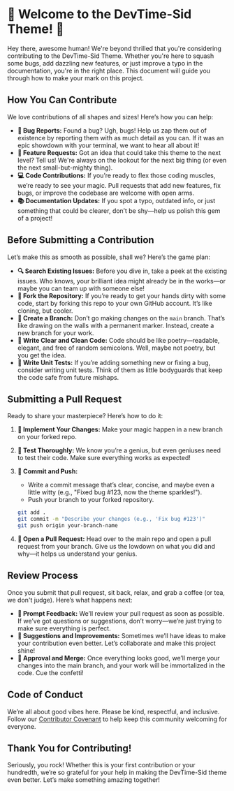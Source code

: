 # 🎉 Welcome to the DevTime-Sid Theme! 🎉

Hey there, awesome human! We're beyond thrilled that you're considering contributing to the DevTime-Sid Theme. Whether you're here to squash some bugs, add dazzling new features, or just improve a typo in the documentation, you're in the right place. This document will guide you through how to make your mark on this project.

## How You Can Contribute

We love contributions of all shapes and sizes! Here’s how you can help:

- **🐛 Bug Reports:** Found a bug? Ugh, bugs! Help us zap them out of existence by reporting them with as much detail as you can. If it was an epic showdown with your terminal, we want to hear all about it!
- **🌟 Feature Requests:** Got an idea that could take this theme to the next level? Tell us! We're always on the lookout for the next big thing (or even the next small-but-mighty thing).
- **💻 Code Contributions:** If you’re ready to flex those coding muscles, we’re ready to see your magic. Pull requests that add new features, fix bugs, or improve the codebase are welcome with open arms.
- **📚 Documentation Updates:** If you spot a typo, outdated info, or just something that could be clearer, don’t be shy—help us polish this gem of a project!

## Before Submitting a Contribution

Let’s make this as smooth as possible, shall we? Here’s the game plan:

- **🔍 Search Existing Issues:** Before you dive in, take a peek at the existing issues. Who knows, your brilliant idea might already be in the works—or maybe you can team up with someone else!
- **🍴 Fork the Repository:** If you’re ready to get your hands dirty with some code, start by forking this repo to your own GitHub account. It’s like cloning, but cooler.
- **🌱 Create a Branch:** Don’t go making changes on the `main` branch. That’s like drawing on the walls with a permanent marker. Instead, create a new branch for your work.
- **🧼 Write Clear and Clean Code:** Code should be like poetry—readable, elegant, and free of random semicolons. Well, maybe not poetry, but you get the idea. 
- **🧪 Write Unit Tests:** If you’re adding something new or fixing a bug, consider writing unit tests. Think of them as little bodyguards that keep the code safe from future mishaps.

## Submitting a Pull Request

Ready to share your masterpiece? Here’s how to do it:

1. **🔨 Implement Your Changes:** Make your magic happen in a new branch on your forked repo. 
2. **🚀 Test Thoroughly:** We know you’re a genius, but even geniuses need to test their code. Make sure everything works as expected!
3. **📝 Commit and Push:**
    - Write a commit message that’s clear, concise, and maybe even a little witty (e.g., "Fixed bug #123, now the theme sparkles!").
    - Push your branch to your forked repository.
    ```bash
    git add .
    git commit -m "Describe your changes (e.g., 'Fix bug #123')"
    git push origin your-branch-name
    ```

4. **🔧 Open a Pull Request:** Head over to the main repo and open a pull request from your branch. Give us the lowdown on what you did and why—it helps us understand your genius.

## Review Process

Once you submit that pull request, sit back, relax, and grab a coffee (or tea, we don't judge). Here’s what happens next:

- **👀 Prompt Feedback:** We’ll review your pull request as soon as possible. If we’ve got questions or suggestions, don’t worry—we’re just trying to make sure everything is perfect.
- **💬 Suggestions and Improvements:** Sometimes we’ll have ideas to make your contribution even better. Let’s collaborate and make this project shine!
- **🎉 Approval and Merge:** Once everything looks good, we’ll merge your changes into the main branch, and your work will be immortalized in the code. Cue the confetti!

## Code of Conduct

We’re all about good vibes here. Please be kind, respectful, and inclusive. Follow our [Contributor Covenant](https://www.contributor-covenant.org/) to help keep this community welcoming for everyone.

## Thank You for Contributing!

Seriously, you rock! Whether this is your first contribution or your hundredth, we’re so grateful for your help in making the DevTime-Sid theme even better. Let’s make something amazing together!
